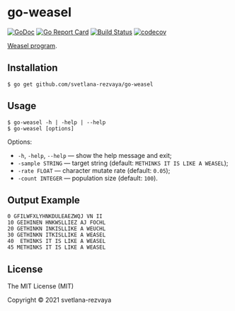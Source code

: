 # go-weasel

[![GoDoc](https://godoc.org/github.com/svetlana-rezvaya/go-weasel?status.svg)](https://godoc.org/github.com/svetlana-rezvaya/go-weasel)
[![Go Report Card](https://goreportcard.com/badge/github.com/svetlana-rezvaya/go-weasel)](https://goreportcard.com/report/github.com/svetlana-rezvaya/go-weasel)
[![Build Status](https://travis-ci.com/svetlana-rezvaya/go-weasel.svg?branch=master)](https://travis-ci.com/svetlana-rezvaya/go-weasel)
[![codecov](https://codecov.io/gh/svetlana-rezvaya/go-weasel/branch/master/graph/badge.svg)](https://codecov.io/gh/svetlana-rezvaya/go-weasel)

[Weasel program](https://en.wikipedia.org/wiki/Weasel_program).

## Installation

```
$ go get github.com/svetlana-rezvaya/go-weasel
```

## Usage

```
$ go-weasel -h | -help | --help
$ go-weasel [options]
```

Options:

- `-h`, `-help`, `--help` &mdash; show the help message and exit;
- `-sample STRING` &mdash; target string (default: `METHINKS IT IS LIKE A WEASEL`);
- `-rate FLOAT` &mdash; character mutate rate (default: `0.05`);
- `-count INTEGER` &mdash; population size (default: `100`).

## Output Example

```
0 GFILWFXLYHNKDULEAEZWQJ VN II
10 GEIHINEN HNKWSLLIEZ AJ FOCHL
20 GETHINKN INKISLLIKE A WEUCHL
30 GETHINKN ITKISLLIKE A WEASEL
40  ETHINKS IT IS LIKE A WEASEL
45 METHINKS IT IS LIKE A WEASEL
```

## License

The MIT License (MIT)

Copyright &copy; 2021 svetlana-rezvaya
